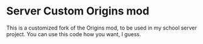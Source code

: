 # Server Custom Origins mod

This is a customized fork of the Origins mod, to be used in my school server project.
You can use this code how you want, I guess.
